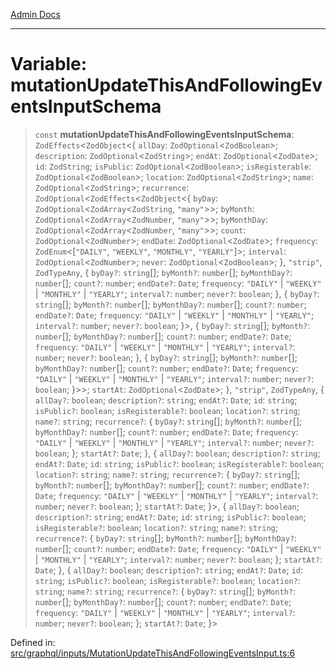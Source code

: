 [Admin Docs](/)

***

# Variable: mutationUpdateThisAndFollowingEventsInputSchema

> `const` **mutationUpdateThisAndFollowingEventsInputSchema**: `ZodEffects`\<`ZodObject`\<\{ `allDay`: `ZodOptional`\<`ZodBoolean`\>; `description`: `ZodOptional`\<`ZodString`\>; `endAt`: `ZodOptional`\<`ZodDate`\>; `id`: `ZodString`; `isPublic`: `ZodOptional`\<`ZodBoolean`\>; `isRegisterable`: `ZodOptional`\<`ZodBoolean`\>; `location`: `ZodOptional`\<`ZodString`\>; `name`: `ZodOptional`\<`ZodString`\>; `recurrence`: `ZodOptional`\<`ZodEffects`\<`ZodObject`\<\{ `byDay`: `ZodOptional`\<`ZodArray`\<`ZodString`, `"many"`\>\>; `byMonth`: `ZodOptional`\<`ZodArray`\<`ZodNumber`, `"many"`\>\>; `byMonthDay`: `ZodOptional`\<`ZodArray`\<`ZodNumber`, `"many"`\>\>; `count`: `ZodOptional`\<`ZodNumber`\>; `endDate`: `ZodOptional`\<`ZodDate`\>; `frequency`: `ZodEnum`\<\[`"DAILY"`, `"WEEKLY"`, `"MONTHLY"`, `"YEARLY"`\]\>; `interval`: `ZodOptional`\<`ZodNumber`\>; `never`: `ZodOptional`\<`ZodBoolean`\>; \}, `"strip"`, `ZodTypeAny`, \{ `byDay?`: `string`[]; `byMonth?`: `number`[]; `byMonthDay?`: `number`[]; `count?`: `number`; `endDate?`: `Date`; `frequency`: `"DAILY"` \| `"WEEKLY"` \| `"MONTHLY"` \| `"YEARLY"`; `interval?`: `number`; `never?`: `boolean`; \}, \{ `byDay?`: `string`[]; `byMonth?`: `number`[]; `byMonthDay?`: `number`[]; `count?`: `number`; `endDate?`: `Date`; `frequency`: `"DAILY"` \| `"WEEKLY"` \| `"MONTHLY"` \| `"YEARLY"`; `interval?`: `number`; `never?`: `boolean`; \}\>, \{ `byDay?`: `string`[]; `byMonth?`: `number`[]; `byMonthDay?`: `number`[]; `count?`: `number`; `endDate?`: `Date`; `frequency`: `"DAILY"` \| `"WEEKLY"` \| `"MONTHLY"` \| `"YEARLY"`; `interval?`: `number`; `never?`: `boolean`; \}, \{ `byDay?`: `string`[]; `byMonth?`: `number`[]; `byMonthDay?`: `number`[]; `count?`: `number`; `endDate?`: `Date`; `frequency`: `"DAILY"` \| `"WEEKLY"` \| `"MONTHLY"` \| `"YEARLY"`; `interval?`: `number`; `never?`: `boolean`; \}\>\>; `startAt`: `ZodOptional`\<`ZodDate`\>; \}, `"strip"`, `ZodTypeAny`, \{ `allDay?`: `boolean`; `description?`: `string`; `endAt?`: `Date`; `id`: `string`; `isPublic?`: `boolean`; `isRegisterable?`: `boolean`; `location?`: `string`; `name?`: `string`; `recurrence?`: \{ `byDay?`: `string`[]; `byMonth?`: `number`[]; `byMonthDay?`: `number`[]; `count?`: `number`; `endDate?`: `Date`; `frequency`: `"DAILY"` \| `"WEEKLY"` \| `"MONTHLY"` \| `"YEARLY"`; `interval?`: `number`; `never?`: `boolean`; \}; `startAt?`: `Date`; \}, \{ `allDay?`: `boolean`; `description?`: `string`; `endAt?`: `Date`; `id`: `string`; `isPublic?`: `boolean`; `isRegisterable?`: `boolean`; `location?`: `string`; `name?`: `string`; `recurrence?`: \{ `byDay?`: `string`[]; `byMonth?`: `number`[]; `byMonthDay?`: `number`[]; `count?`: `number`; `endDate?`: `Date`; `frequency`: `"DAILY"` \| `"WEEKLY"` \| `"MONTHLY"` \| `"YEARLY"`; `interval?`: `number`; `never?`: `boolean`; \}; `startAt?`: `Date`; \}\>, \{ `allDay?`: `boolean`; `description?`: `string`; `endAt?`: `Date`; `id`: `string`; `isPublic?`: `boolean`; `isRegisterable?`: `boolean`; `location?`: `string`; `name?`: `string`; `recurrence?`: \{ `byDay?`: `string`[]; `byMonth?`: `number`[]; `byMonthDay?`: `number`[]; `count?`: `number`; `endDate?`: `Date`; `frequency`: `"DAILY"` \| `"WEEKLY"` \| `"MONTHLY"` \| `"YEARLY"`; `interval?`: `number`; `never?`: `boolean`; \}; `startAt?`: `Date`; \}, \{ `allDay?`: `boolean`; `description?`: `string`; `endAt?`: `Date`; `id`: `string`; `isPublic?`: `boolean`; `isRegisterable?`: `boolean`; `location?`: `string`; `name?`: `string`; `recurrence?`: \{ `byDay?`: `string`[]; `byMonth?`: `number`[]; `byMonthDay?`: `number`[]; `count?`: `number`; `endDate?`: `Date`; `frequency`: `"DAILY"` \| `"WEEKLY"` \| `"MONTHLY"` \| `"YEARLY"`; `interval?`: `number`; `never?`: `boolean`; \}; `startAt?`: `Date`; \}\>

Defined in: [src/graphql/inputs/MutationUpdateThisAndFollowingEventsInput.ts:6](https://github.com/Sourya07/talawa-api/blob/cfbd515d04ffba748b09232a33807f1845dd1878/src/graphql/inputs/MutationUpdateThisAndFollowingEventsInput.ts#L6)
